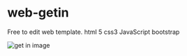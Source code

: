 # web-getin
Free to edit web template. html 5 css3 JavaScript bootstrap 

![get in image](../master/Capture.JPG)
